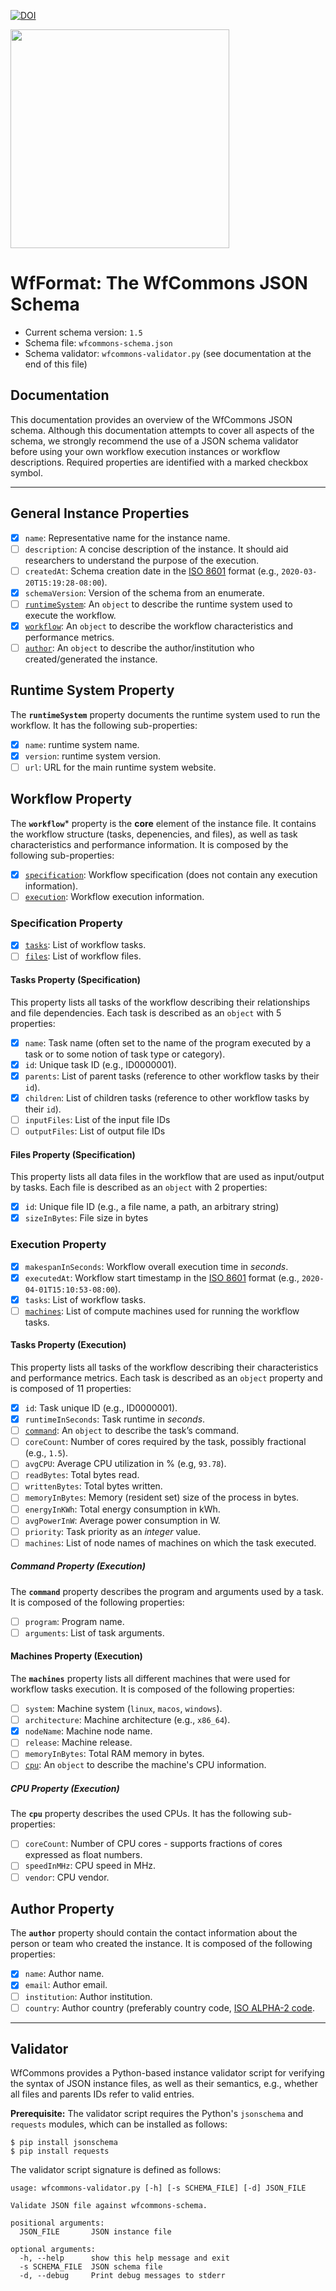 [![DOI](https://zenodo.org/badge/252368853.svg)](https://zenodo.org/badge/latestdoi/252368853)


<a href="https://wfcommons.org" target="_blank"><img src="https://wfcommons.org/images/wfcommons-horizontal.png" width="350" /></a>

# WfFormat: The WfCommons JSON Schema

- Current schema version: `1.5`
- Schema file: `wfcommons-schema.json`
- Schema validator: `wfcommons-validator.py` (see documentation at the end of this file)

## Documentation

This documentation provides an overview of the WfCommons JSON schema. Although this documentation attempts to cover all aspects of the schema, we strongly recommend the use of a JSON schema validator before using your own workflow execution instances or workflow descriptions. Required properties are identified with a marked checkbox symbol.

---

## General Instance Properties

- [x] `name`: Representative name for the instance name.
- [ ] `description`: A concise description of the instance. It should aid researchers to understand the purpose of the execution.
- [ ] `createdAt`: Schema creation date in the [ISO 8601](http://en.wikipedia.org/wiki/ISO_8601) format (e.g., `2020-03-20T15:19:28-08:00`).
- [x] `schemaVersion`: Version of the schema from an enumerate.
- [ ] [`runtimeSystem`](#runtime-system-property): An `object` to describe the runtime system used to execute the workflow.
- [x] [`workflow`](#workflow-property): An `object` to describe the workflow characteristics and performance metrics.
- [ ] [`author`](#author-property): An `object` to describe the author/institution who created/generated the instance.

## Runtime System Property

The **`runtimeSystem`** property documents the runtime system used to run the workflow. It has the following sub-properties:

- [x] `name`: runtime system name.
- [x] `version`: runtime system version.
- [ ] `url`: URL for the main runtime system website.

## Workflow Property

The **`workflow`*** property is the **core** element of the instance file. It contains the workflow structure (tasks, depenencies, and files), as well as task characteristics and performance information. It is composed by the following sub-properties:

- [x] [`specification`](#specification-property): Workflow specification (does not contain any execution information).
- [ ] [`execution`](#execution-property): Workflow execution information.

### Specification Property

- [x] [`tasks`](#tasks-property-specification): List of workflow tasks.
- [ ] [`files`](#files-property-specification): List of workflow files.

#### Tasks Property (Specification)

This property lists all tasks of the workflow describing their relationships and file dependencies. Each task is described as an `object` with 5 properties:

- [x] `name`: Task name (often set to the name of the program executed by a task or to some notion of task type or category).
- [x] `id`: Unique task ID (e.g., ID0000001).
- [x] `parents`: List of parent tasks (reference to other workflow tasks by their `id`).
- [x] `children`: List of children tasks (reference to other workflow tasks by their `id`).
- [ ] `inputFiles`: List of the input file IDs
- [ ] `outputFiles`: List of output file IDs

#### Files Property (Specification)

This property lists all data files in the workflow that are used as input/output by tasks. Each file is described as an `object` with 2 properties:

- [x] `id`: Unique file ID (e.g., a file name, a path, an arbitrary string)
- [x] `sizeInBytes`: File size in bytes

### Execution Property

- [x] `makespanInSeconds`: Workflow overall execution time in _seconds_.
- [x] `executedAt`: Workflow start timestamp in the [ISO 8601](http://en.wikipedia.org/wiki/ISO_8601) format (e.g., `2020-04-01T15:10:53-08:00`).
- [x] `tasks`: List of workflow tasks.
- [ ] [`machines`](#machines-property-execution): List of compute machines used for running the workflow tasks.

#### Tasks Property (Execution)

This property lists all tasks of the workflow describing their characteristics and performance metrics. Each task is described as an `object` property and is composed of 11 properties:

- [x] `id`: Task unique ID (e.g., ID0000001).
- [x] `runtimeInSeconds`: Task runtime in _seconds_.
- [ ] [`command`](#command-property-execution): An `object` to describe the task’s command.
- [ ] `coreCount`: Number of cores required by the task, possibly fractional (e.g., `1.5`).
- [ ] `avgCPU`: Average CPU utilization in % (e.g, `93.78`).
- [ ] `readBytes`: Total bytes read.
- [ ] `writtenBytes`: Total bytes written.
- [ ] `memoryInBytes`: Memory (resident set) size of the process in bytes.
- [ ] `energyInKWh`: Total energy consumption in kWh.
- [ ] `avgPowerInW`: Average power consumption in W.
- [ ] `priority`: Task priority as an _integer_ value.
- [ ] `machines`: List of node names of machines on which the task executed.

##### Command Property (Execution)

The **`command`** property describes the program and arguments used by a task. It is composed of the following properties:

- [ ] `program`: Program name.
- [ ] `arguments`: List of task arguments.

#### Machines Property (Execution)

The **`machines`** property lists all different machines that were used for workflow tasks execution. It is composed of the following properties:

- [ ] `system`: Machine system (`linux`, `macos`, `windows`).
- [ ] `architecture`: Machine architecture (e.g., `x86_64`).
- [x] `nodeName`: Machine node name.
- [ ] `release`: Machine release.
- [ ] `memoryInBytes`: Total RAM memory in bytes.
- [ ] [`cpu`](#cpu-property-execution): An `object` to describe the machine's CPU information.

##### CPU Property (Execution)

The **`cpu`** property describes the used  CPUs. It has the following sub-properties:

- [ ] `coreCount`: Number of CPU cores - supports fractions of cores expressed as float numbers.
- [ ] `speedInMHz`: CPU speed in MHz.
- [ ] `vendor`: CPU vendor.

## Author Property

The **`author`** property should contain the contact information about the person or team who created the instance. It is composed of the following properties:

- [x] `name`: Author name.
- [x] `email`: Author email.
- [ ] `institution`: Author institution.
- [ ] `country`: Author country (preferably country code, [ISO ALPHA-2 code](https://en.wikipedia.org/wiki/ISO_3166-1_alpha-2).

---

## Validator

WfCommons provides a Python-based instance validator script for verifying the
syntax of JSON instance files, as well as their semantics, e.g., whether all files
and parents IDs refer to valid entries.

**Prerequisite:** The validator script requires the Python's `jsonschema` and
`requests` modules, which can be installed as follows:

```
$ pip install jsonschema
$ pip install requests
```

The validator script signature is defined as follows:

```
usage: wfcommons-validator.py [-h] [-s SCHEMA_FILE] [-d] JSON_FILE

Validate JSON file against wfcommons-schema.

positional arguments:
  JSON_FILE       JSON instance file

optional arguments:
  -h, --help      show this help message and exit
  -s SCHEMA_FILE  JSON schema file
  -d, --debug     Print debug messages to stderr
```
